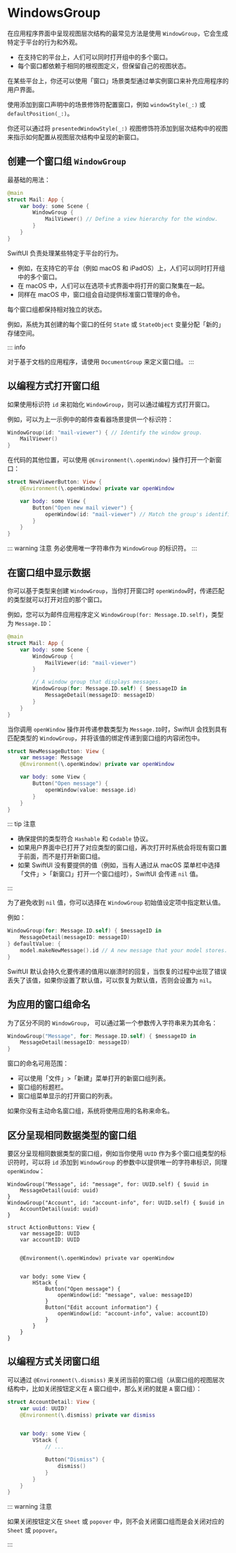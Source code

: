 # WindowsGroup

在应用程序界面中呈现视图层次结构的最常见方法是使用 `WindowGroup`，它会生成特定于平台的行为和外观。

- 在支持它的平台上，人们可以同时打开组中的多个窗口。
- 每个窗口都依赖于相同的根视图定义，但保留自己的视图状态。

在某些平台上，你还可以使用「窗口」场景类型通过单实例窗口来补充应用程序的用户界面。

使用添加到窗口声明中的场景修饰符配置窗口，例如 `windowStyle(_:)` 或 `defaultPosition(_:)`。

你还可以通过将 `presentedWindowStyle(_:)` 视图修饰符添加到层次结构中的视图来指示如何配置从视图层次结构中呈现的新窗口。


## 创建一个窗口组 `WindowGroup`

最基础的用法：

```swift
@main
struct Mail: App {
    var body: some Scene {
        WindowGroup {
            MailViewer() // Define a view hierarchy for the window.
        }
    }
}
```
SwiftUI 负责处理某些特定于平台的行为。

- 例如，在支持它的平台（例如 macOS 和 iPadOS）上，人们可以同时打开组中的多个窗口。
- 在 macOS 中，人们可以在选项卡式界面中将打开的窗口聚集在一起。
- 同样在 macOS 中，窗口组会自动提供标准窗口管理的命令。

每个窗口组都保持相对独立的状态。

例如，系统为其创建的每个窗口的任何 `State` 或 `StateObject` 变量分配「新的」存储空间。

::: info

对于基于文档的应用程序，请使用 `DocumentGroup` 来定义窗口组。
:::


## 以编程方式打开窗口组

如果使用标识符 `id` 来初始化 `WindowGroup`，则可以通过编程方式打开窗口。

例如，可以为上一示例中的邮件查看器场景提供一个标识符：

```swift
WindowGroup(id: "mail-viewer") { // Identify the window group.
    MailViewer()
}
```

在代码的其他位置，可以使用 `@Environment(\.openWindow)` 操作打开一个新窗口：

```swift
struct NewViewerButton: View {
    @Environment(\.openWindow) private var openWindow

    var body: some View {
        Button("Open new mail viewer") {
            openWindow(id: "mail-viewer") // Match the group's identifier.
        }
    }
}
```

::: warning 注意
务必使用唯一字符串作为 `WindowGroup` 的标识符。
:::

## 在窗口组中显示数据

你可以基于类型来创建 `WindowGroup`，当你打开窗口时 `openWindow`时，传递匹配的类型就可以打开对应的那个窗口。

例如，您可以为邮件应用程序定义 `WindowGroup(for: Message.ID.self)`，类型为 `Message.ID`：

```swift
@main
struct Mail: App {
    var body: some Scene {
        WindowGroup {
            MailViewer(id: "mail-viewer")
        }

        // A window group that displays messages.
        WindowGroup(for: Message.ID.self) { $messageID in
            MessageDetail(messageID: messageID)
        }
    }
}
```

当你调用 `openWindow` 操作并传递参数类型为 `Message.ID`时，SwiftUI 会找到具有匹配类型的 `WindowGroup`，并将该值的绑定传递到窗口组的内容闭包中。

```swift
struct NewMessageButton: View {
    var message: Message
    @Environment(\.openWindow) private var openWindow

    var body: some View {
        Button("Open message") {
            openWindow(value: message.id)
        }
    }
}
```
::: tip 注意
- 确保提供的类型符合 `Hashable` 和 `Codable` 协议。
- 如果用户界面中已打开了对应类型的窗口组，再次打开时系统会将现有窗口置于前面，而不是打开新窗口组。
- 如果 SwiftUI 没有要提供的值（例如，当有人通过从 macOS 菜单栏中选择「文件」>「新窗口」打开一个窗口组时），SwiftUI 会传递 `nil` 值。

:::

为了避免收到 `nil` 值，你可以选择在 `WindowGroup` 初始值设定项中指定默认值。

例如：

```swift
WindowGroup(for: Message.ID.self) { $messageID in
    MessageDetail(messageID: messageID)
} defaultValue: {
    model.makeNewMessage().id // A new message that your model stores.
}
```

SwiftUI 默认会持久化要传递的值用以崩溃时的回复，当恢复的过程中出现了错误丢失了该值，如果你设置了默认值，可以恢复为默认值，否则会设置为 `nil`。

## 为应用的窗口组命名

为了区分不同的 `WindowGroup`， 可以通过第一个参数传入字符串来为其命名：

```swift
WindowGroup("Message", for: Message.ID.self) { $messageID in
    MessageDetail(messageID: messageID)
}
```

窗口的命名可用范围：

- 可以使用「文件」>「新建」菜单打开的新窗口组列表。
- 窗口组的标题栏。
- 窗口组菜单显示的打开窗口的列表。

如果你没有主动命名窗口组，系统将使用应用的名称来命名。

## 区分呈现相同数据类型的窗口组

要区分呈现相同数据类型的窗口组，例如当你使用 `UUID` 作为多个窗口组类型的标识符时，可以将 `id` 添加到 `WindowGroup` 的参数中以提供唯一的字符串标识，同理 `openWindow`：

```swift{1,4}
WindowGroup("Message", id: "message", for: UUID.self) { $uuid in
    MessageDetail(uuid: uuid)
}
WindowGroup("Account", id: "account-info", for: UUID.self) { $uuid in
    AccountDetail(uuid: uuid)
}

struct ActionButtons: View {
    var messageID: UUID
    var accountID: UUID


    @Environment(\.openWindow) private var openWindow


    var body: some View {
        HStack {
            Button("Open message") {
                openWindow(id: "message", value: messageID)
            }
            Button("Edit account information") {
                openWindow(id: "account-info", value: accountID)
            }
        }
    }
}
```

## 以编程方式关闭窗口组

可以通过 `@Environment(\.dismiss)` 来关闭当前的窗口组（从窗口组的视图层次结构中，比如关闭按钮定义在 `A` 窗口组中，那么关闭的就是 `A` 窗口组）：

```swift
struct AccountDetail: View {
    var uuid: UUID?
    @Environment(\.dismiss) private var dismiss


    var body: some View {
        VStack {
            // ...

            Button("Dismiss") {
                dismiss()
            }
        }
    }
}
```

::: warning 注意

如果关闭按钮定义在 `Sheet` 或 `popover` 中，则不会关闭窗口组而是会关闭对应的 `Sheet` 或 `popover`。

:::